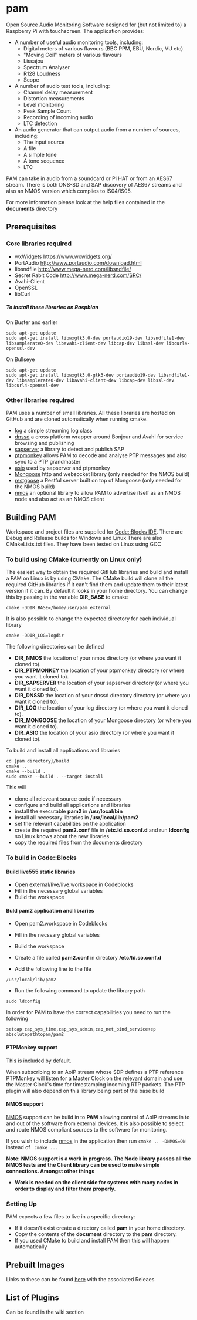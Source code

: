 # pam
Open Source Audio Monitoring Software designed for (but not limited to) a Raspberry Pi with touchscreen. 
The application provides:

* A number of useful audio monitoring tools, including:
  * Digital meters of various flavours (BBC PPM, EBU, Nordic, VU etc)
  * "Moving Coil" meters of various flavours
  * Lissajou
  * Spectrum Analyser
  * R128 Loudness
  * Scope
* A number of audio test tools, including:
  * Channel delay measurement
  * Distortion measurements
  * Level monitoring
  * Peak Sample Count
  * Recording of incoming audio
  * LTC detection
* An audio generator that can output audio from a number of sources, including:
  * The input source
  * A file
  * A simple tone
  * A tone sequence
  * LTC
  
PAM can take in audio from a soundcard or Pi HAT or from an AES67 stream. There is both DNS-SD and SAP discovery of AES67 streams and also an NMOS version which complies to IS04/IS05.

For more information please look at the help files contained in the __documents__ directory
## Prerequisites

### Core libraries required

* wxWidgets   https://www.wxwidgets.org/
* PortAudio   http://www.portaudio.com/download.html
* libsndfile   http://www.mega-nerd.com/libsndfile/
* Secret Rabit Code  http://www.mega-nerd.com/SRC/
* Avahi-Client
* OpenSSL
* libCurl


##### To install these libraries on Raspbian
On Buster and earlier
```
sudo apt-get update
sudo apt-get install libwxgtk3.0-dev portaudio19-dev libsndfile1-dev libsamplerate0-dev libavahi-client-dev libcap-dev libssl-dev libcurl4-openssl-dev
```
On Bullseye
```
sudo apt-get update
sudo apt-get install libwxgtk3.0-gtk3-dev portaudio19-dev libsndfile1-dev libsamplerate0-dev libavahi-client-dev libcap-dev libssl-dev libcurl4-openssl-dev
```

### Other libraries required
PAM uses a number of small libraries. All these libraries are hosted on GitHub and are cloned automatically when running cmake.
* [log](https://github.com/martim01/log)   a simple streaming log class
* [dnssd](https://github.com/martim01/dnssd)   a cross platform wrapper around Bonjour and Avahi for service browsing and publishing
* [sapserver](https://github.com/martim01/sapserver) a library to detect and publish SAP
* [ptpmonkey](https://github.com/martim01/ptpmonkey)  allows PAM to decode and analyse PTP messages and also sync to a PTP grandmaster
* [asio](https://github.com/chriskohlhoff/asio) used by sapserver and ptpmonkey
* [Mongoose](https://GitHub.com/cesanta/mongoose) http and websocket library (only needed for the NMOS build)
* [restgoose](https://GitHub.com/martim01/restgoose) a Restful server built on top of Mongoose (only needed for the NMOS build)
* [nmos](https://github.com/martim01/nmos)   an optional library to allow PAM to advertise itself as an NMOS node and also act as an NMOS client

## Building PAM

Workspace and project files are supplied for [Code::Blocks IDE](http://www.codeblocks.org/). There are Debug and Release builds for Windows and Linux
There are also CMakeLists.txt files. They have been tested on Linux using GCC

### To build using CMake (currently on Linux only)
The easiest way to obtain the required GitHub libraries and build and install a PAM on Linux is by using CMake.
The CMake build will clone all the required GitHub libraries if it can't find them and update them to their latest version if it can.
By default it looks in your home directory. You can change this by passing in the variable __DIR_BASE__ to cmake

```
cmake -DDIR_BASE=/home/user/pam_external
```

It is also possible to change the expected directory for each individual library
```
cmake -DDIR_LOG=logdir
```

The following directories can be defined
- __DIR_NMOS__ the location of your nmos directory (or where you want it cloned to).
- __DIR_PTPMONKEY__ the location of your ptpmonkey directory (or where you want it cloned to).
- __DIR_SAPSERVER__ the location of your sapserver directory (or where you want it cloned to).
- __DIR_DNSSD__ the location of your dnssd directory directory (or where you want it cloned to).
- __DIR_LOG__ the location of your log directory (or where you want it cloned to).
- __DIR_MONGOOSE__ the location of your Mongoose directory (or where you want it cloned to).
- __DIR_ASIO__ the location of your asio directory (or where you want it cloned to).

To build and install all applications and libraries
```
cd {pam directory}/build
cmake ..
cmake --build .
sudo cmake --build . --target install
```
This will 
- clone all releveant source code if necessary
- configure and build all applications and libraries
- install the executable __pam2__ in __/usr/local/bin__ 
- install all necessary libraries in __/usr/local/lib/pam2__
- set the relevant capabilities on the application
- create the required __pam2.conf__ file in __/etc.ld.so.conf.d__ and run __ldconfig__ so Linux knows about the new libraries
- copy the required files from the documents directory

### To build in Code::Blocks

#### Build live555 static libraries
* Open external/live/live.workspace in Codeblocks
* Fill in the necessary global variables
* Build the workspace

#### Buld pam2 application and libraries
* Open pam2.workspace in Codeblocks
* Fill in the necssary global variables
* Build the workspace

* Create a file called __pam2.conf__ in directory __/etc/ld.so.conf.d__
* Add the following line to the file
```
/usr/local/lib/pam2
```
* Run the following command to update the library path
```
sudo ldconfig
```

In order for PAM to have the correct capabilities you need to run the following
```
setcap cap_sys_time,cap_sys_admin,cap_net_bind_service+ep absolutepathtopam/pam2
```

#### PTPMonkey support
This is included by default.

When subscribing to an AoIP stream whose SDP defines a PTP reference PTPMonkey will listen for a Master Clock on the relevant domain and use the Master Clock's time for timestamping incoming RTP packets. The PTP plugin will also depend on this library being part of the base build

#### NMOS support

[NMOS](https://github.com/AMWA-TV/nmos/wiki) support can be build in to __PAM__ allowing control of AoIP streams in to and out of the software from external devices. It is also possible to select and route NMOS compliant sources to the software for monitoring. 

If you wish to include [nmos](https://github.com/martim01/nmos) in the application then run ``` cmake .. -DNMOS=ON ``` instead of ``` cmake ...```

**__Note: NMOS support is a work in progress. The Node library passes all the NMOS tests and the Client library can be used to make simple connections. Amongst other things__**
* **__Work is needed on the client side for systems with many nodes in order to display and filter them properly.__**

### Setting Up

PAM expects a few files to live in a specific directory:
* If it doesn't exist create a directory called __pam__ in your home directory.
* Copy the contents of the __document__ directory to the __pam__ directory.
* If you used CMake to build and install PAM then this will happen automatically

## Prebuilt Images
Links to these can be found [here](https://github.com/martim01/pam/releases) with the associated Releaes


## List of Plugins
Can be found in the wiki section
